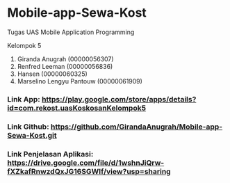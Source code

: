 # Mobile-app-Sewa-Kost
Tugas UAS Mobile Application Programming

Kelompok 5
1. Giranda Anugrah (00000056307)
2. Renfred Leeman (00000056836)
3. Hansen (00000060325)
4. Marselino Lengyu Pantouw (00000061909)


### Link App: https://play.google.com/store/apps/details?id=com.rekost.uasKoskosanKelompok5 
### Link Github: https://github.com/GirandaAnugrah/Mobile-app-Sewa-Kost.git 
### Link Penjelasan Aplikasi: https://drive.google.com/file/d/1wshnJiQrw-fXZkafRnwzdQxJG16SGWIf/view?usp=sharing 
